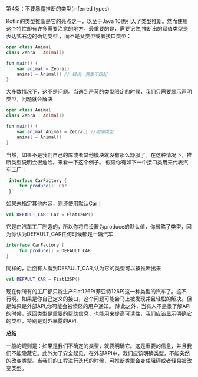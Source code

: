 第4条：不要暴露推断的类型(inferred types)

Kotlin的类型推断是它的亮点之一，以至于Java 10也引入了类型推断。然而使用这个特性却有许多需要注意的地方。最重要的是，需要记住,推断出的赋值类型是表达式右边的确切类型 ，而不是父类型或者接口类型：
```kotlin
open class Animal
class Zebra : Animal()

fun main() {
    var animal = Zebra()
    animal = Animal() // 错误，类型不匹配
}
```

大多数情况下，这不是问题。当遇到严苛的类型限定的时候，我们只需要显示声明类型，问题就会解决
```kotlin
open class Animal
class Zebra : Animal()

fun main() {
    var animal:Animal = Zebra() //明确类型
    animal = Animal() 
}
```
当然，如果不是我们自己的库或者其他模块就没有那么舒服了。在这种情况下，推断类型说明会很危险。来看一下这个例子。
假设你有如下一个接口类用来代表汽车工厂：
```kotlin
 interface CarFactory { 
     fun produce(): Car
 }
```
如果未指定其他内容，则还使用默认Car：
```kotlin
val DEFAULT_CAR: Car = Fiat126P()
```
它是由汽车工厂制造的，所以你将它设置为produce的默认值，你省略了类型，因为你认为DEFAULT_CAR任何时候都是一辆汽车
```kotlin
interface CarFactory {
     fun produce() = DEFAULT_CAR
}
```
同样的，后面有人看到DEFAULT_CAR,认为它的类型可以被推断出来
```kotlin
val DEFAULT_CAR = Fiat126P()
```
现在你所有的工厂都只能生产Fiat126P(菲亚特126P)这一种类型的汽车了。这不行啊。如果是你自己定义的接口，这个问题可能会马上被发现并且轻松的解决。但是如果是外部API,你可能会被愤怒的用户通知。
除此之外，当有人不是很了解API的时候，返回类型是重要的帮助信息，也能用来提高可读性，我们应该显示明确它的类型，特别是对外暴露的API.

**总结**：

一般的规则是：如果是我们不确定的类型，就要明确它。这是重要的信息，并且我们不能隐藏它。此外为了安全起见，在外部API中，我们应该明确类型，不能突然的改变类型。当我们的工程进行迭代的时候，可推断类型会变成阻碍或者轻易被改变类型。

